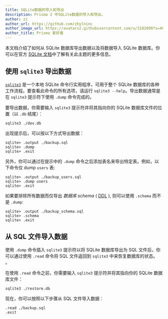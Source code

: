 ```yaml
---
title: SQLite数据的导入和导出
description: Prisma 2 中SQLite数据的导入和导出。
author: zz
author_url: https://github.com/zhylninc
author_image_url: https://avatars2.githubusercontent.com/u/3182099?s=400&v=4
author_title: Prisma 爱好者
---
```


本文档介绍了如何从 SQLite 数据库导出数据以及将数据导入 SQLite 数据库。你可以在官方 [SQLite 文档](https://www.sqlitetutorial.net/sqlite-dump/)中了解有关此主题的更多信息。

## 使用 `sqlite3` 导出数据

[`sqlite3`](https://www.sqlite.org/cli.html) 是一个本地 SQLite 命令行实用程序，可用于整个 SQLite 数据库的各种工作流程。要查看此命令的所有选项，请运行 `sqlite3 --help`。导出数据通常是在 `sqlite3` 提示符下使用 `.dump` 命令完成的。

要导出数据，你需要输入 `sqlite3` 提示符并将其指向你的 SQLite 数据库文件的位置（以 `.db` 结尾）：

```
sqlite3 ./dev.db
```

出现提示后，可以按以下方式导出数据：

```
sqlite> .output ./backup.sql
sqlite> .dump
sqlite> .exit
```

另外，你可以通过在提示中的 `.dump` 命令之后添加表名来导出特定表。例如，以下命令仅 dump `users` 表:

```
sqlite> .output ./backup_users.sql
sqlite> .dump users
sqlite> .exit
```

如果要排除所有数据而仅导出 _数据库 schema_ ( [DDL](https://en.wikipedia.org/wiki/Data_definition_language) ), 则可以使用 `.schema` 而不是 `.dump`:

```
sqlite> .output ./backup_schema.sql
sqlite> .schema
sqlite> .exit
```

## 从 SQL 文件导入数据

使用 `.dump` 命令插入 `sqlite3` 提示符以将 SQLite 数据库导出为 SQL 文件后，你可以通过使用 `.read` 命令将 SQL 文件返回到 `sqlite3` 中来恢复数据库的状态。 。

在使用 `.read` 命令之前，你需要输入 `sqlite3` 提示符并将其指向你的 SQLite 数据库文件：

```
sqlite3 ./restore.db
```

现在，你可以按照以下步骤从 SQL 文件导入数据：

```
.read ./backup.sql
.exit
```
